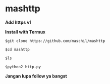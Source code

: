# mashttp
**Add https v1**

**Install with Termux**

```$git clone https://github.com/maschil/mashttp```

```$cd mashttp```

```$ls```

```$python2 http.py```


**Jangan lupa follow ya bangst**

